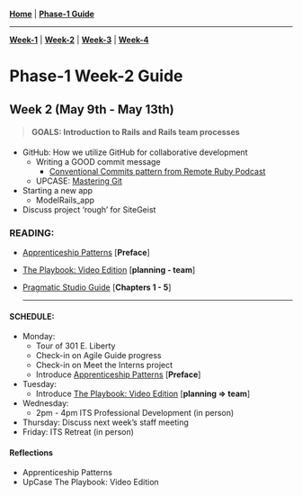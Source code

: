 **[Home](../README.md)** | **[Phase-1 Guide](../README.md)**
___
**[Week-1](../week-1/README.md)** | **[Week-2](../week-2/README.md)** | **[Week-3](../week-3/README.md)** | **[Week-4](../week-4/README.md)**
# Phase-1 Week-2 Guide

  ## Week 2 (May 9th - May 13th) 
  > #### GOALS: Introduction to Rails and Rails team processes
  - GitHub: How we utilize GitHub for collaborative development
    - Writing a GOOD commit message
      -  [Conventional Commits pattern from Remote Ruby Podcast](https://remoteruby.transistor.fm/175)
    - UPCASE: [Mastering Git](https://thoughtbot.com/upcase/videos/git-object-model)
  - Starting a new app
    - ModelRails_app
  - Discuss project ‘rough’ for  SiteGeist 

### READING: 
- [Apprenticeship Patterns](https://www.oreilly.com/library/view/apprenticeship-patterns/9780596806842/ch01.html) [**Preface**]
- [The Playbook: Video Edition](https://thoughtbot.com/upcase/the-playbook-video-edition) [**planning - team**]
- [Pragmatic Studio Guide](https://pragprog.com/titles/rails7/agile-web-development-with-rails-7/)  [**Chapters 1 - 5**]
  
  --- 

#### SCHEDULE: 
- Monday: 
  - Tour of 301 E. Liberty
  - Check-in on Agile Guide progress
  - Check-in on Meet the Interns project
  - Introduce [Apprenticeship Patterns](https://www.oreilly.com/library/view/apprenticeship-patterns/9780596806842/ch01.html) [**Preface**] 
- Tuesday: 
  - Introduce [The Playbook: Video Edition](https://thoughtbot.com/upcase/the-playbook-video-edition) [**planning => team**] 
- Wednesday: 
  - 2pm - 4pm ITS Professional Development (in person)
- Thursday: Discuss next week’s staff meeting
- Friday: ITS Retreat (in person) 

#### Reflections
- Apprenticeship Patterns
- UpCase The Playbook: Video Edition

